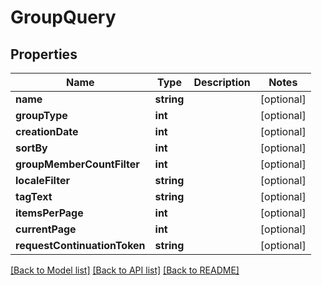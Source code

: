 # GroupQuery

## Properties
Name | Type | Description | Notes
------------ | ------------- | ------------- | -------------
**name** | **string** |  | [optional] 
**groupType** | **int** |  | [optional] 
**creationDate** | **int** |  | [optional] 
**sortBy** | **int** |  | [optional] 
**groupMemberCountFilter** | **int** |  | [optional] 
**localeFilter** | **string** |  | [optional] 
**tagText** | **string** |  | [optional] 
**itemsPerPage** | **int** |  | [optional] 
**currentPage** | **int** |  | [optional] 
**requestContinuationToken** | **string** |  | [optional] 

[[Back to Model list]](../README.md#documentation-for-models) [[Back to API list]](../README.md#documentation-for-api-endpoints) [[Back to README]](../README.md)


